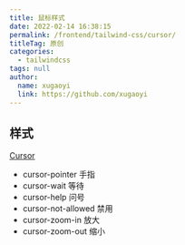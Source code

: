 ```yaml
---
title: 鼠标样式
date: 2022-02-14 16:38:15
permalink: /frontend/tailwind-css/cursor/
titleTag: 原创
categories: 
  - tailwindcss
tags: null
author: 
  name: xugaoyi
  link: https://github.com/xugaoyi
---
```


## 样式
[Cursor](https://tailwindcss.com/docs/cursor#setting-the-cursor-style)

- cursor-pointer       手指
- cursor-wait          等待
- cursor-help          问号
- cursor-not-allowed   禁用
- cursor-zoom-in       放大
- cursor-zoom-out      缩小
